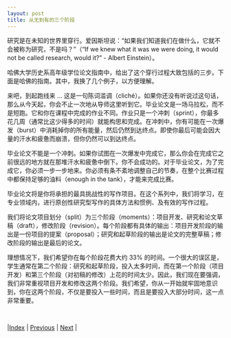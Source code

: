 ```yaml
---
layout: post
title: 从无到有的三个阶段
---
```


研究是在未知的世界里穿行。爱因斯坦说：“如果我们知道我们在做什么，它就不会被称为研究，不是吗？”（“If we knew what it was we were doing, it would not be called research, would it?” - Albert Einstein）。

哈佛大学历史系高年级学位论文指南中，给出了这个穿行过程大致包括的三步。下面是哈佛的指南。其中，我换了几个例子，以方便理解。

来吧，到起跑线来 ... 这是一句陈词滥调（cliché）。如果你还没有听说过这句话，那么从今天起，你会不止一次地从导师这里听到它。毕业论文是一场马拉松，而不是短跑。它和你在课程中完成的作业不同。作业只是一个冲刺（sprint），你最多花几周（通常比这少得多的时间）就能构思和完成。在冲刺中，你有可能在一次爆发（burst）中消耗掉你的所有能量，然后仍然到达终点。即使你最后可能会因大量的汗水和疲惫而崩溃，但你仍然可以到达终点。

毕业论文不能是一个冲刺。如果你试图在一次爆发中完成它，那么你会在完成它之前很远的地方就在那堆汗水和疲惫中倒下。你不会成功的。对于毕业论文，为了完成它，你必须一步一步地来。你必须有条不紊地调整自己的节奏，在整个比赛过程中都保持足够的油料（enough in the tank），才能来完成比赛。

毕业论文将是你将承担的最具挑战性的写作项目。在这个系列中，我们将学习，在专业领域内，进行原创性研究型写作的具体方法和惯例、及有效的写作过程。

我们将论文项目划分（split）为三个阶段（moments）：项目开发、研究和论文草稿（draft），修改阶段（revision）。每个阶段都有具体的输出：项目开发阶段的输出是一份项目的提案（proposal）；研究和起草阶段的输出是论文的完整草稿；修改阶段的输出是最后的论文。

理想情况下，我们希望你在每个阶段花费大约 33% 的时间。一个很大的误区是，学生通常在第二个阶段：研究和起草阶段，投入太多时间，而在第一个阶段（项目开发）和第三个阶段（对初稿的修改）上花的时间太少。因此，我们现在要强调，我们非常重视项目开发和修改这两个阶段。我们希望，你从一开始就牢固地意识到，你在这两个阶段，不仅是要投入一些时间，而且是要投入大部分时间，这一点非常重要。

<br/>

|[Index](../) | [Previous](1-6-schedule) | [Next](2-0-project-dev) |

